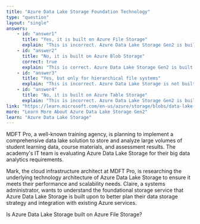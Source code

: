 ```yaml
---
title: "Azure Data Lake Storage Foundation Technology"
type: "question"
layout: "single"
answers:
    - id: "answer1"
      title: "Yes, it is built on Azure File Storage"
      explain: "This is incorrect. Azure Data Lake Storage Gen2 is built on top of Azure Blob Storage, not Azure File Storage, combining the capabilities of Azure Data Lake Storage Gen1 with Azure Blob Storage features."
    - id: "answer2"
      title: "No, it is built on Azure Blob Storage"
      correct: true
      explain: "This is correct. Azure Data Lake Storage Gen2 is built on Azure Blob Storage foundation, combining hierarchical namespace capabilities with the scalability and cost-effectiveness of Azure Blob Storage."
    - id: "answer3"
      title: "Yes, but only for hierarchical file systems"
      explain: "This is incorrect. Azure Data Lake Storage is not built on Azure File Storage at all. It uses Azure Blob Storage as its foundation regardless of the hierarchical namespace feature."
    - id: "answer4"
      title: "No, it is built on Azure Table Storage"
      explain: "This is incorrect. Azure Data Lake Storage Gen2 is built on Azure Blob Storage, not Azure Table Storage. Azure Table Storage is designed for NoSQL key-value data, not large-scale data lake scenarios."
link: "https://learn.microsoft.com/en-us/azure/storage/blobs/data-lake-storage-introduction"
more: "Learn More About Azure Data Lake Storage Gen2"
learn: "Azure Data Lake Storage"
---
```


MDFT Pro, a well-known training agency, is planning to implement a comprehensive data lake solution to store and analyze large volumes of student learning data, course materials, and assessment results. The academy's IT team is evaluating Azure Data Lake Storage for their big data analytics requirements.

Mark, the cloud infrastructure architect at MDFT Pro, is researching the underlying technology architecture of Azure Data Lake Storage to ensure it meets their performance and scalability needs. Claire, a systems administrator, wants to understand the foundational storage service that Azure Data Lake Storage is built upon to better plan their data storage strategy and integration with existing Azure services.

Is Azure Data Lake Storage built on Azure File Storage?
